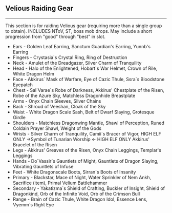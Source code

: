 ## Velious Raiding Gear

---
This section is for raiding Velious gear (requiring more than a single group to obtain). INCLUDES NToV, ST, boss mob drops. May include a short progression from "good" through "best" in slot.

* Ears - Golden Leaf Earring, Sanctum Guardian's Earring, Yunnb's Earring
* Fingers - Crystasia`s Crystal Ring, Ring of Destruction
* Neck - Amulet of the Dreadgazer, Silver Charm of Tranquility
* Head - Halo of the Enlightened, Hobart`s War Helmet, Crown of Rile, White Dragon Helm
* Face - Akkirus\` Mask of Warfare, Eye of Cazic Thule, Ssra`s Bloodstone Eyepatch
* Chest - Sal\`Varae`s Robe of Darkness, Akkirus' Chestplate of the Risen, Robe of the Azure Sky, Matchless Dragonhide Breastplate
* Arms - Onyx Chain Sleeves, Silver Chains
* Back - Shroud of Veeshan, Cloak of the Sky
* Waist - White Dragon Scale Sash, Belt of Dwarf Slaying, Grotesque Girdle
* Shoulders - Matchless Dragonwing Mantle, Shawl of Perception, Runed Coldain Prayer Shawl, Weight of the Gods
* Wrists - Silver Charm of Tranquility, Camii`s Bracer of Vigor, HIGH ELF ONLY ->Symbol of Tunarian Worship <- HIGH ELF ONLY Akkirus' Bracelet of the Risen
* Legs - Akkirus' Greaves of the Risen, Onyx Chain Leggings, Templar's Leggings
* Hands - Do\`Vassir`s Gauntlets of Might, Gauntlets of Dragon Slaying, Vibrating Gauntlets of Infuse
* Feet - White Dragonscale Boots, Sirran`s Boots of Insanity
* Primary - Blackstar, Mace of Night, Water Sprinkler of Nem Ankh, Sacrifice (item), Primal Velium Battlehammer
* Secondary - Yakatizma`s Shield of Crafting, Buckler of Insight, Shield of Dragonkind, Orb of the Infinite Void, Orb of the Crimson Bull
* Range - Brain of Cazic Thule, White Dragon Idol, Essence Lens, Vyemm`s Right Eye
